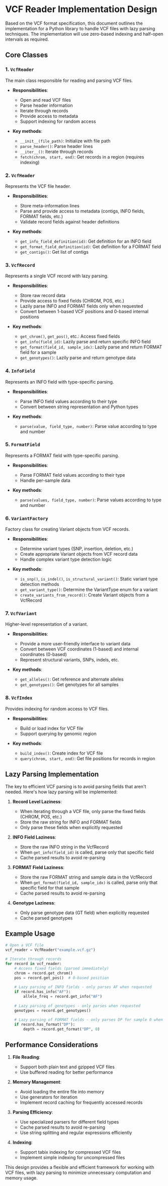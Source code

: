 # VCF Reader Implementation Design

Based on the VCF format specification, this document outlines the implementation for a Python library to handle VCF files with lazy parsing techniques. The implementation will use zero-based indexing and half-open intervals as required.

## Core Classes

### 1. `VcfReader`
The main class responsible for reading and parsing VCF files.

- **Responsibilities**:
  - Open and read VCF files
  - Parse header information
  - Iterate through records
  - Provide access to metadata
  - Support indexing for random access

- **Key methods**:
  - `__init__(file_path)`: Initialize with file path
  - `parse_header()`: Parse header lines
  - `__iter__()`: Iterate through records
  - `fetch(chrom, start, end)`: Get records in a region (requires indexing)

### 2. `VcfHeader`
Represents the VCF file header.

- **Responsibilities**:
  - Store meta-information lines
  - Parse and provide access to metadata (contigs, INFO fields, FORMAT fields, etc.)
  - Validate record fields against header definitions

- **Key methods**:
  - `get_info_field_definition(id)`: Get definition for an INFO field
  - `get_format_field_definition(id)`: Get definition for a FORMAT field
  - `get_contigs()`: Get list of contigs

### 3. `VcfRecord`
Represents a single VCF record with lazy parsing.

- **Responsibilities**:
  - Store raw record data
  - Provide access to fixed fields (CHROM, POS, etc.)
  - Lazily parse INFO and FORMAT fields only when requested
  - Convert between 1-based VCF positions and 0-based internal positions

- **Key methods**:
  - `get_chrom()`, `get_pos()`, etc.: Access fixed fields
  - `get_info(field_id)`: Lazily parse and return specific INFO field
  - `get_format(field_id, sample_idx)`: Lazily parse and return FORMAT field for a sample
  - `get_genotypes()`: Lazily parse and return genotype data

### 4. `InfoField`
Represents an INFO field with type-specific parsing.

- **Responsibilities**:
  - Parse INFO field values according to their type
  - Convert between string representation and Python types

- **Key methods**:
  - `parse(value, field_type, number)`: Parse value according to type and number

### 5. `FormatField`
Represents a FORMAT field with type-specific parsing.

- **Responsibilities**:
  - Parse FORMAT field values according to their type
  - Handle per-sample data

- **Key methods**:
  - `parse(values, field_type, number)`: Parse values according to type and number

### 6. `VariantFactory`
Factory class for creating Variant objects from VCF records.

- **Responsibilities**:
  - Determine variant types (SNP, insertion, deletion, etc.)
  - Create appropriate Variant objects from VCF record data
  - Handle complex variant type detection logic

- **Key methods**:
  - `is_snp()`, `is_indel()`, `is_structural_variant()`: Static variant type detection methods
  - `get_variant_type()`: Determine the VariantType enum for a variant
  - `create_variants_from_record()`: Create Variant objects from a VcfRecord

### 7. `VcfVariant`
Higher-level representation of a variant.

- **Responsibilities**:
  - Provide a more user-friendly interface to variant data
  - Convert between VCF coordinates (1-based) and internal coordinates (0-based)
  - Represent structural variants, SNPs, indels, etc.

- **Key methods**:
  - `get_alleles()`: Get reference and alternate alleles
  - `get_genotypes()`: Get genotypes for all samples

### 8. `VcfIndex`
Provides indexing for random access to VCF files.

- **Responsibilities**:
  - Build or load index for VCF file
  - Support querying by genomic region

- **Key methods**:
  - `build_index()`: Create index for VCF file
  - `query(chrom, start, end)`: Get file positions for records in region

## Lazy Parsing Implementation

The key to efficient VCF parsing is to avoid parsing fields that aren't needed. Here's how lazy parsing will be implemented:

1. **Record Level Laziness**:
   - When iterating through a VCF file, only parse the fixed fields (CHROM, POS, etc.)
   - Store the raw string for INFO and FORMAT fields
   - Only parse these fields when explicitly requested

2. **INFO Field Laziness**:
   - Store the raw INFO string in the VcfRecord
   - When `get_info(field_id)` is called, parse only that specific field
   - Cache parsed results to avoid re-parsing

3. **FORMAT Field Laziness**:
   - Store the raw FORMAT string and sample data in the VcfRecord
   - When `get_format(field_id, sample_idx)` is called, parse only that specific field for that sample
   - Cache parsed results to avoid re-parsing

4. **Genotype Laziness**:
   - Only parse genotype data (GT field) when explicitly requested
   - Cache parsed genotypes

## Example Usage

```python
# Open a VCF file
vcf_reader = VcfReader("example.vcf.gz")

# Iterate through records
for record in vcf_reader:
    # Access fixed fields (parsed immediately)
    chrom = record.get_chrom()
    pos = record.get_pos()  # 0-based position
    
    # Lazy parsing of INFO fields - only parses AF when requested
    if record.has_info("AF"):
        allele_freq = record.get_info("AF")
    
    # Lazy parsing of genotypes - only parses when requested
    genotypes = record.get_genotypes()
    
    # Lazy parsing of FORMAT fields - only parses DP for sample 0 when requested
    if record.has_format("DP"):
        depth = record.get_format("DP", 0)
```

## Performance Considerations

1. **File Reading**:
   - Support both plain text and gzipped VCF files
   - Use buffered reading for better performance

2. **Memory Management**:
   - Avoid loading the entire file into memory
   - Use generators for iteration
   - Implement record caching for frequently accessed records

3. **Parsing Efficiency**:
   - Use specialized parsers for different field types
   - Cache parsed results to avoid re-parsing
   - Use string splitting and regular expressions efficiently

4. **Indexing**:
   - Support tabix indexing for compressed VCF files
   - Implement simple indexing for uncompressed files

This design provides a flexible and efficient framework for working with VCF files, with lazy parsing to minimize unnecessary computation and memory usage.